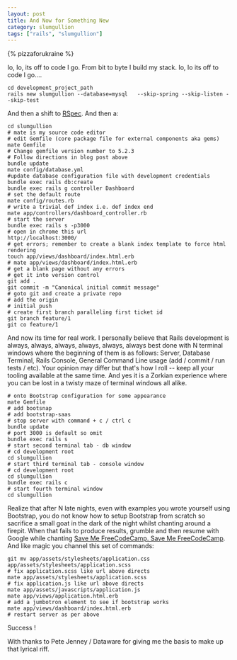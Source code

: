 ```yaml
---
layout: post
title: And Now for Something New
category: slumgullion
tags: ["rails", "slumgullion"]
---
```

{% pizzaforukraine  %}

Io, Io, its off to code I go.  From bit to byte I build my stack. Io, Io its off to code I go....  

    cd development_project_path
    rails new slumgullion --database=mysql   --skip-spring --skip-listen --skip-test

And then a shift to [RSpec](https://fuzzyblog.io/blog/rails/2017/02/26/setting-up-rails-with-rspec-from-the-start.html).  And then a:

    cd slumgullion
    # mate is my source code editor
    # edit Gemfile (core package file for external components aka gems)
    mate Gemfile
    # Change gemfile version number to 5.2.3
    # Follow directions in blog post above
    bundle update
    mate config/database.yml
    #update database configuration file with development credentials
    bundle exec rails db:create
    bundle exec rails g controller Dashboard
    # set the default route
    mate config/routes.rb
    # write a trivial def index i.e. def index end
    mate app/controllers/dashboard_controller.rb
    # start the server
    bundle exec rails s -p3000
    # open in chrome this url 
    http://localhost:3000/
    # get errors; remember to create a blank index template to force html rendering
    touch app/views/dashboard/index.html.erb
    # mate app/views/dashboard/index.html.erb
    # get a blank page without any errors
    # get it into version control
    git add . 
    git commit -m "Canonical initial commit message"
    # goto git and create a private repo
    # add the origin
    # initial push
    # create first branch paralleling first ticket id
    git branch feature/1
    git co feature/1
    
And now its time for real work.  I personally believe that Rails development is always, always, always, always, always, always best done with N terminal windows where the beginning of them is as follows: Server, Database Terminal, Rails Console, General Command Line usage (add / commit / run tests / etc).  Your opinion may differ but that's how I roll -- keep all your tooling available at the same time.  And yes it is a Zorkian experience where you can be lost in a twisty maze of terminal windows all alike.

    # onto Bootstrap configuration for some appearance
    mate Gemfile
    # add bootsnap
    # add bootstrap-saas
    # stop server with command + c / ctrl c
    bundle update
    # port 3000 is default so omit
    bundle exec rails s 
    # start second terminal tab - db window
    # cd development root
    cd slumgullion
    # start third terminal tab - console window
    # cd development root
    cd slumgullion
    bundle exec rails c
    # start fourth terminal window
    cd slumgullion

Realize that after N late nights, even with examples you wrote yourself using Bootstrap, you do not know how to setup Bootstrap from scratch so sacrifice a small goat in the dark of the night whilst chanting around a firepit.  When that fails to produce results, grumble and then resume with Google while chanting [Save Me FreeCodeCamp.  Save Me FreeCodeCamp](https://medium.freecodecamp.org/add-bootstrap-to-your-ruby-on-rails-project-8d76d70d0e3b).  And like magic you channel this set of commands:

    git mv app/assets/stylesheets/application.css app/assets/stylesheets/application.scss
    # fix application.scss like url above directs
    mate app/assets/stylesheets/application.scss
    # fix application.js like url above directs
    mate app/assets/javascripts/application.js
    mate app/views/application.html.erb
    # add a jumbotron element to see if bootstrap works
    mate app/views/dashboard/index.html.erb
    # restart server as per above

Success !

With thanks to Pete Jenney / Dataware for giving me the basis to make up that lyrical riff.

